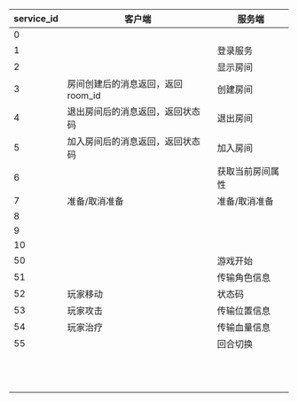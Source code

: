 | service_id | 客户端                            | 服务端           |
| ---------- | --------------------------------- | ---------------- |
| 0          |                                   |                  |
| 1          |                                   | 登录服务         |
| 2          |                                   | 显示房间         |
| 3          | 房间创建后的消息返回，返回room_id | 创建房间         |
| 4          | 退出房间后的消息返回，返回状态码  | 退出房间         |
| 5          | 加入房间后的消息返回，返回状态码  | 加入房间         |
| 6          |                                   | 获取当前房间属性 |
| 7          | 准备/取消准备                     | 准备/取消准备    |
| 8          |                                   |                  |
| 9          |                                   |                  |
| 10         |                                   |                  |
| 50         |                                   | 游戏开始         |
| 51         |                                   | 传输角色信息     |
| 52         | 玩家移动                          | 状态码           |
| 53         | 玩家攻击                          | 传输位置信息     |
| 54         | 玩家治疗                          | 传输血量信息     |
| 55         |                                   | 回合切换         |
|            |                                   |                  |
|            |                                   |                  |
|            |                                   |                  |
|            |                                   |                  |
|            |                                   |                  |
|            |                                   |                  |
|            |                                   |                  |
|            |                                   |                  |
|            |                                   |                  |
|            |                                   |                  |
|            |                                   |                  |
|            |                                   |                  |